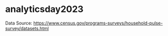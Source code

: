 # analyticsday2023
Data Source: https://www.census.gov/programs-surveys/household-pulse-survey/datasets.html
